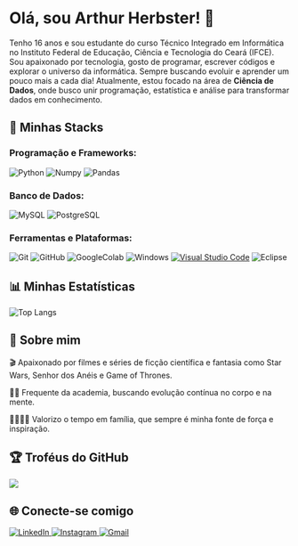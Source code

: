 # Olá, sou Arthur Herbster! 👋
Tenho 16 anos e sou estudante do curso Técnico Integrado em Informática no Instituto Federal de Educação, Ciência e Tecnologia do Ceará (IFCE).
Sou apaixonado por tecnologia, gosto de programar, escrever códigos e explorar o universo da informática.
Sempre buscando evoluir e aprender um pouco mais a cada dia! Atualmente, estou focado na área de **Ciência de Dados**, onde busco unir programação, estatística e análise para transformar dados em conhecimento.


## 🚀 Minhas Stacks

### Programação e Frameworks:
![Python](https://img.shields.io/badge/python-222222?style=for-the-badge&logo=python&logoColor=006699)
![Numpy](https://img.shields.io/badge/numpy-222222?style=for-the-badge&logo=numpy&logoColor=4F9EC4)
![Pandas](https://img.shields.io/badge/Pandas-222222?style=for-the-badge&logo=Pandas&logoColor=1DA1F2)
### Banco de Dados:
![MySQL](https://img.shields.io/badge/MySQL-4479A1?style=for-the-badge&logo=mysql&logoColor=white)
![PostgreSQL](https://img.shields.io/badge/PostgreSQL-222222?style=for-the-badge&logo=PostgreSQL&logoColor=336791)



### Ferramentas e Plataformas:
![Git](https://img.shields.io/badge/Git-2f2f2f?style=for-the-badge&logo=git&logoColor=white)
![GitHub](https://img.shields.io/badge/GitHub-181717?style=for-the-badge&logo=github&logoColor=white)
![GoogleColab](https://img.shields.io/badge/Google%20Colab-000000?style=for-the-badge&logo=googlecolab&logoColor=F9A825)
![Windows](https://img.shields.io/badge/Windows-212121?style=for-the-badge&logo=windows&logoColor=white)
[![Visual Studio Code](https://img.shields.io/badge/Visual%20Studio%20Code-4B4B4B?style=for-the-badge&logo=visualstudiocode&logoColor=007ACC)](https://code.visualstudio.com/)
![Eclipse](https://img.shields.io/badge/Eclipse-000000?style=for-the-badge&logo=eclipseide&logoColor=white)

	

## 📊 Minhas Estatísticas

![Top Langs](https://github-readme-stats.vercel.app/api/top-langs/?username=HerbsterDev&theme=dark&hide_border=false&layout=compact)



## 🎯 Sobre mim
🎬 Apaixonado por filmes e séries de ficção científica e fantasia como Star Wars, Senhor dos Anéis e Game of Thrones.

🏋‍♂ Frequente da academia, buscando evolução contínua no corpo e na mente.

👨‍👩‍👧‍👦 Valorizo o tempo em família, que sempre é minha fonte de força e inspiração.

## 🏆 Troféus do GitHub
![](https://github-profile-trophy.vercel.app/?username=HerbsterDev&theme=radical&no-bg=true&margin-w=10&margin-h=10&row=1&column=6)


## 🌐 Conecte-se comigo

<p align="left">
  <a href="https://www.linkedin.com/in/arthur-herbster-undefined-97ab49301/" target="_blank">
    <img src="https://img.shields.io/badge/LinkedIn-1C1C1C?style=for-the-badge&logo=linkedin&logoColor=white" alt="LinkedIn">
  </a>


  <a href="https://www.instagram.com/arthrrzz__/" target="_blank">
    <img src="https://img.shields.io/badge/Instagram-1C1C1C?style=for-the-badge&logo=instagram&logoColor=white" alt="Instagram">
  </a>


  <a href="mailto:arthur20092020@gmail.com">
    <img src="https://img.shields.io/badge/Gmail-1C1C1C?style=for-the-badge&logo=gmail&logoColor=white" alt="Gmail">
  </a>
</p>

